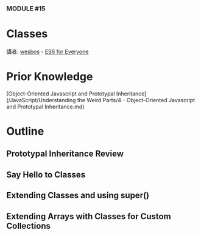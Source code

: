 ### MODULE #15
# Classes
講者: [wesbos](https://github.com/wesbos) - [ES6 for Everyone](https://es6.io/)

# Prior Knowledge
[Object-Oriented Javascript and Prototypal Inheritance](/JavaScript/Understanding the Weird Parts/4 - Object-Oriented Javascript and Prototypal Inheritance.md)

# Outline


## Prototypal Inheritance Review
## Say Hello to Classes
## Extending Classes and using super()
## Extending Arrays with Classes for Custom Collections


